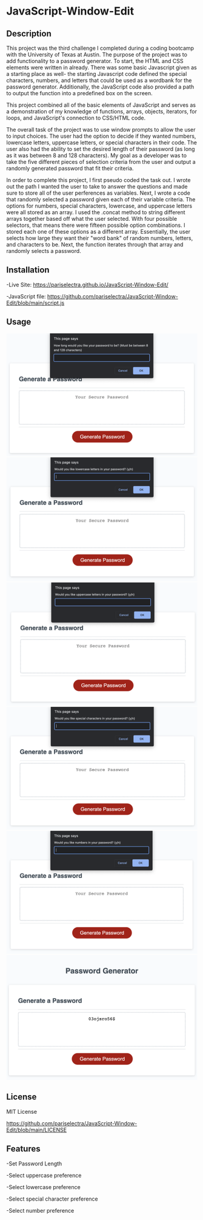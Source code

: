 # JavaScript-Window-Edit

## Description
This project was the third challenge I completed during a coding bootcamp with the University of Texas at Austin. The purpose of the project was to add functionality to a password generator. To start, the HTML and CSS elements were written in already. There was some basic Javascript given as a starting place as well- the starting Javascript code defined the special characters, numbers, and letters that could be used as a wordbank for the password generator. Additionally, the JavaScript code also provided a path to output the function into a predefined box on the screen.

This project combined all of the basic elements of JavaScript and serves as a demonstration of my knowledge of functions, arrays, objects, iterators, for loops, and JavaScript's connection to CSS/HTML code.

The overall task of the project was to use window prompts to allow the user to input choices. The user had the option to decide if they wanted numbers, lowercase letters, uppercase letters, or special characters in their code. The user also had the ability to set the desired length of their password (as long as it was between 8 and 128 characters). My goal as a developer was to take the five different pieces of selection criteria from the user and output a randomly generated password that fit their criteria.

In order to complete this project, I first pseudo coded the task out. I wrote out the path I wanted the user to take to answer the questions and made sure to store all of the user perferences as variables. Next, I wrote a code that randomly selected a password given each of their variable criteria. The options for numbers, special characters, lowercase, and uppercase letters were all stored as an array. I used the .concat method to string different arrays together based off what the user selected. With four possible selectors, that means there were fifteen possible option combinations. I stored each one of these options as a different array. Essentially, the user selects how large they want their "word bank" of random numbers, letters, and characters to be. Next, the function iterates through that array and randomly selects a password.

## Installation

-Live Site: https://pariselectra.github.io/JavaScript-Window-Edit/

-JavaScript file: https://github.com/pariselectra/JavaScript-Window-Edit/blob/main/script.js

## Usage
![Selector 1](images/Screen%20Shot%202022-09-30%20at%2010.12.12%20PM.png)
![Selector 2](images/Screen%20Shot%202022-09-30%20at%2010.12.26%20PM.png)
![Selector 3](images/Screen%20Shot%202022-09-30%20at%2010.12.36%20PM.png)
![Selector 4](images/Screen%20Shot%202022-09-30%20at%2010.12.49%20PM.png)
![Selector 5](images/Screen%20Shot%202022-09-30%20at%2010.12.58%20PM.png)
![Result](images/Screen%20Shot%202022-09-30%20at%2010.13.09%20PM.png)

## License
MIT License

https://github.com/pariselectra/JavaScript-Window-Edit/blob/main/LICENSE

## Features

-Set Password Length

-Select uppercase preference

-Select lowercase preference

-Select special character preference

-Select number preference
